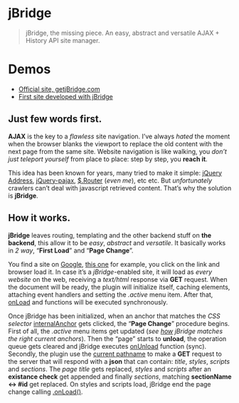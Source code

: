 jBridge
=======

> jBridge, the missing piece. An easy, abstract and versatile AJAX + History API site manager.

Demos
======
+ [Official site, getjBridge.com](http://getjbridge.com/)
+ [First site developed with jBridge](http://www.lafarfallaeilgirasole.it/)

Just few words first.
-------

**AJAX** is the key to a *flawless* site navigation.
I’ve always *hated* the moment when the browser blanks the viewport to replace the old content with the next page from the same site. Website navigation is like walking, you *don’t just teleport yourself* from place to place: step by step, you **reach it**.

This idea has been known for years, many tried to make it simple: [jQuery Address](http://www.asual.com/jquery/address/), [jQuery-pajax](https://github.com/defunkt/jquery-pjax), [$.Router]("http://router.laserdesignstudio.it/) (*even me*), etc etc.
But *unfortunately* crawlers can’t deal with javascript retrieved content. That’s why the solution is **jBridge**.


How it works.
-------

**jBridge** leaves routing, templating and the other backend stuff on **the backend**, this allow it to be *easy*, *abstract* and *versatile*.
It basically works in *2 way*, “**First Load**” and “**Page Change**”.

You find a site on [Google](http://google.com), [this one](http://getjbridge.com/) for example, you click on the link and browser load it.
In case it’s a *jBridge*-enabled site, it will load as *every website* on the web, receiving a *text/html* response via **GET** request.
When the document will be ready, the plugin will initialize itself, caching elements, attaching event handlers and setting the *.active* menu item.
After that, [onLoad](http://getjbridge.com/frontend-setup#onLoad) and functions will be executed synchronously.

Once jBridge has been initialized, when an anchor that matches the *CSS selector* [internalAnchor](http://getjbridge.com/frontend-setup#internalAnchor) gets clicked, the “**Page Change**” procedure begins.
First of all, the *.active* menu items get updated (*see [how](http://getjbridge.com/frontend-setup#menuManagement) jBridge matches the right current anchors*). Then the “page” starts to **unload**, the operation queue gets cleared and jBridge executes [onUnload](http://getjbridge.com/frontend-setup#onUnload) function (sync).
Secondly, the plugin use the [current pathname](http://getjbridge.com/frontend-setup#currentPathname) to make a **GET** request to the server that will respond with a **json** that can contain: *title*, *styles*, *scripts* and *sections*. The *page title* gets replaced, *styles* and *scripts* after an **existance check** get appended and finally *sections*, matching **sectionName <-> #id** get replaced.
On styles and scripts load, jBridge end the page change calling [.onLoad()](http://getjbridge.com/frontend-setup#onLoad).
